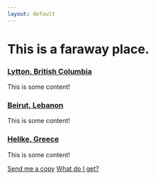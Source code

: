 ```yaml
---
layout: default
---
```


<h1 id="logo">This is a faraway place.</h1>

<section>
  <article>
    <h1><a href="#lytton">Lytton, British Columbia</a></h1>
    <section>
      <p>This is some content!</p>
    </section>
  </article>
  <article>
    <h1><a href="#beirut">Beirut, Lebanon</a></h1>
    <section>
      <p>This is some content!</p>
    </section>
  </article>
  <article>
    <h1><a href="#helike">Helike, Greece</a></h1>
    <section>
      <p>This is some content!</p>
    </section>
  </article>
</section>

<section class="footer">
  <a href="#buy" class="button">Send me a copy</a>
  <a class="what" href="#what">What do I get?</a>
</section>
